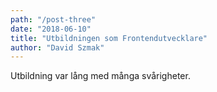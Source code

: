 ```yaml
---
path: "/post-three"
date: "2018-06-10"
title: "Utbildningen som Frontendutvecklare"
author: "David Szmak"
---
```


Utbildning var lång med många svårigheter.
